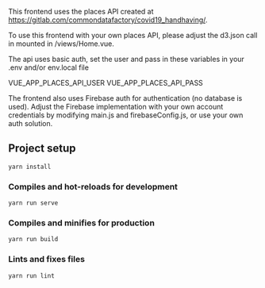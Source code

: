 This frontend uses the places API created at https://gitlab.com/commondatafactory/covid19_handhaving/.

To use this frontend with your own places API, please adjust the d3.json call in mounted in /views/Home.vue.

The api uses basic auth, set the user and pass in these variables in your .env and/or env.local file

VUE_APP_PLACES_API_USER
VUE_APP_PLACES_API_PASS

The frontend also uses Firebase auth for authentication (no database is used). Adjust the Firebase implementation with your own account credentials by modifying main.js and firebaseConfig.js, or use your own auth solution.


## Project setup

```
yarn install
```

### Compiles and hot-reloads for development

```
yarn run serve
```

### Compiles and minifies for production

```
yarn run build
```

### Lints and fixes files

```
yarn run lint
```
